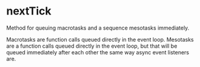 # nextTick
Method for queuing macrotasks and a sequence mesotasks immediately.

Macrotasks are function calls queued directly in the event loop. Mesotasks are a function calls queued directly in the event loop, but that will be queued immediately after each other the same way async event listeners are. 
